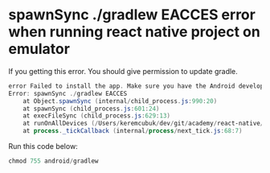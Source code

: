 # spawnSync ./gradlew EACCES error when running react native project on emulator

If you getting this error. You should give permission to update gradle.

```powershell
error Failed to install the app. Make sure you have the Android development environment set up: https://facebook.github.io/react-native/docs/getting-started.html#android-development-environment. Run CLI with --verbose flag for more details.
Error: spawnSync ./gradlew EACCES
    at Object.spawnSync (internal/child_process.js:990:20)
    at spawnSync (child_process.js:601:24)
    at execFileSync (child_process.js:629:13)
    at runOnAllDevices (/Users/keremcubuk/dev/git/academy/react-native/react-native-user-address/solution/node_modules/@react-native-community/cli-platform-android/build/commands/runAndroid/runOnAllDevices.js:94:39)
    at process._tickCallback (internal/process/next_tick.js:68:7)
```

Run this code below:

```javascript
chmod 755 android/gradlew 
```
